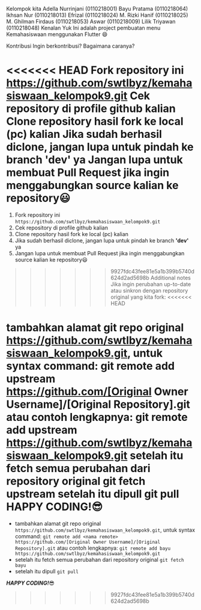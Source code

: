 Kelompok kita
Adella Nurrinjani (0110218001)
Bayu Pratama (0110218064)
Ikhsan Nur (0110218013)
Efrizal (0110218024)
M. Rizki Hanif (0110218025)
M. Ghilman Firdaus (0110218053)
Aswar (0110218009)
Lilik Triyawan (0110218048)
Kenalan Yuk
Ini adalah project pembuatan menu Kemahasiswaan menggunakan Flutter 😄

Kontribusi
Ingin berkontribusi? Bagaimana caranya?

<<<<<<< HEAD
Fork repository ini https://github.com/swtlbyz/kemahasiswaan_kelompok9.git
Cek repository di profile github kalian
Clone repository hasil fork ke local (pc) kalian
Jika sudah berhasil diclone, jangan lupa untuk pindah ke branch 'dev' ya
Jangan lupa untuk membuat Pull Request jika ingin menggabungkan source kalian ke repository😃
=======
1. Fork repository ini `https://github.com/swtlbyz/kemahasiswaan_kelompok9.git`
2. Cek repository di profile github kalian
3. Clone repository hasil fork ke local (pc) kalian
4. Jika sudah berhasil diclone, jangan lupa untuk pindah ke branch **'dev'** ya
5. Jangan lupa untuk membuat Pull Request jika ingin menggabungkan source kalian ke repository:smiley:

>>>>>>> 9927fdc43fee81e5a1b399b5740d624d2ad5698b
Additional notes
Jika ingin perubahan up-to-date atau sinkron dengan repository original yang kita fork:
<<<<<<< HEAD

tambahkan alamat git repo original https://github.com/swtlbyz/kemahasiswaan_kelompok9.git, untuk syntax command: git remote add upstream https://github.com/[Original Owner Username]/[Original Repository].git atau contoh lengkapnya: git remote add upstream https://github.com/swtlbyz/kemahasiswaan_kelompok9.git
setelah itu fetch semua perubahan dari repository original git fetch upstream
setelah itu dipull git pull
HAPPY CODING!😎
=======
- tambahkan alamat git repo original `https://github.com/swtlbyz/kemahasiswaan_kelompok9.git`, untuk syntax command: `git remote add <nama remote> https://github.com/[Original Owner Username]/[Original Repository].git` atau contoh lengkapnya: `git remote add bayu https://github.com/swtlbyz/kemahasiswaan_kelompok9.git`
- setelah itu fetch semua perubahan dari repository original `git fetch bayu`
- setelah itu dipull `git pull`

**_HAPPY CODING!_**:sunglasses:
>>>>>>> 9927fdc43fee81e5a1b399b5740d624d2ad5698b
